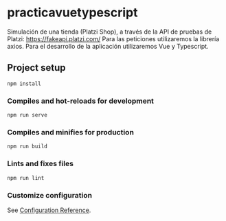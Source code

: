# practicavuetypescript
Simulación de una tienda (Platzi Shop), a través de la API de pruebas de Platzi: https://fakeapi.platzi.com/ 
Para las peticiones utilizaremos la librería axios.
Para el desarrollo de la aplicación utilizaremos Vue y Typescript.

## Project setup
```
npm install
```

### Compiles and hot-reloads for development
```
npm run serve
```

### Compiles and minifies for production
```
npm run build
```

### Lints and fixes files
```
npm run lint
```

### Customize configuration
See [Configuration Reference](https://cli.vuejs.org/config/).
